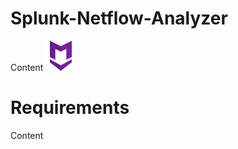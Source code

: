 # Splunk-Netflow-Analyzer
Content
![alt text](https://github.com/adam-p/markdown-here/raw/master/src/common/images/icon48.png "Logo Title Text 1")

# Requirements
Content
